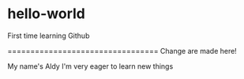 # hello-world
First time learning Github

=================================
Change are made here!

My name's Aldy
I'm very eager to learn new things
